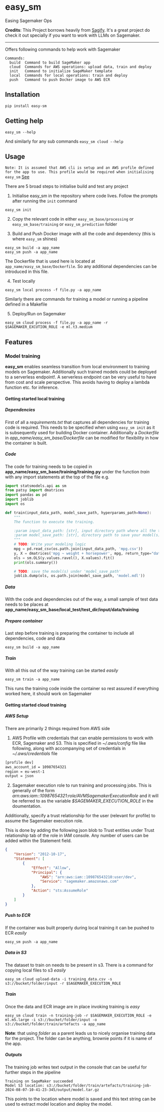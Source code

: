 # easy_sm
Easing Sagemaker Ops

**Credits**: This Project borrows heavily from [Sagify](https://github.com/Kenza-AI/sagify). It's a great project do check it out specially if you want to work with LLMs on Sagemaker.

---
Offers following commands to help work with Sagemaker

```text
Commands:
  build  Command to build SageMaker app
  cloud  Commands for AWS operations: upload data, train and deploy
  init   Command to initialize SageMaker template
  local  Commands for local operations: train and deploy
  push   Command to push Docker image to AWS ECR
```

## Installation
```shell
pip install easy-sm
```

## Getting help
```shell
easy_sm --help

```
And similarly for any sub commands `easy_sm cloud --help`

## Usage
`Note: It is assumed that AWS cli is setup and an AWS profile defined for the app to use. This profile would be required when initialising easy_sm` [See](https://github.com/prteek/easy_sm/tree/main?tab=readme-ov-file#aws-setup)

There are 5 broad steps to initialise build and test any project
1. Initialise easy_sm in the repository where code lives. Follow the prompts after running the `init` command
```shell
easy_sm init
```

2. Copy the relevant code in either `easy_sm_base/processing` or `easy_sm_base/training` or `easy_sm_prediction` folder

3. Build and Push Docker image with all the code and dependency (this is where `easy_sm` shines)
```shell
easy_sm build -a app_name
easy_sm push -a app_name
```
The Dockerfile that is used here is located at `app_name/easy_sm_base/Dockerfile`.
So any additional dependencies can be introduced in this file.

4. Test locally
```shell
easy_sm local process -f file.py -a app_name
```
Similarly there are commands for training a model or running a pipeline defined in a Makefile

5. Deploy/Run on Sagemaker
```shell
easy_sm cloud process -f file.py -a app_name -r $SAGEMAKER_EXCUTION_ROLE -e ml.t3.medium
```

## Features

### Model training
**easy_sm** enables seamless transition from local environment to training models on Sagemaker. Additionally such trained models could be deployed to a serverless endpoint!. A serverless endpoint can be very useful to have from cost and scale perspective. This avoids having to deploy a lambda function etc. for inference.

#### Getting started local training
##### Dependencies
First of all a *requirements.txt* that captures all dependencies for training code is required. This needs to be specified when using `easy_sm init` as it is subsequently used for building Docker container.
Additionally a *Dockerfile* in *app_name/easy_sm_base/Dockerfile* can be modified for flexibility in how the container is built.

##### Code
The code for training needs to be copied in **app_name/easy_sm_base/training/training.py** under the function *train* with any import statements at the top of the file
e.g.
```python
import statsmodels.api as sm
from patsy import dmatrices
import pandas as pd
import joblib
import os

def train(input_data_path, model_save_path, hyperparams_path=None):
    """
    The function to execute the training.

    :param input_data_path: [str], input directory path where all the training file(s) reside in
    :param model_save_path: [str], directory path to save your model(s)
    """
    # TODO: Write your modeling logic
    mpg = pd.read_csv(os.path.join(input_data_path, 'mpg.csv'))
    y, X = dmatrices('mpg ~ weight + horsepower', mpg, return_type="dataframe")
    ols = sm.OLS(y.values.ravel(), X.values).fit()
    print(ols.summary())

    # TODO: save the model(s) under 'model_save_path'
    joblib.dump(ols, os.path.join(model_save_path, 'model.mdl'))
```

##### Data
With the code and dependencies out of the way, a small sample of test data needs to be places at **app_name/easy_sm_base/local_test/test_dir/input/data/training**

##### Prepare container
Last step before training is preparing the container to include all dependencies, code and data
```shell
easy_sm build -a app_name
```

##### Train
With all this out of the way training can be started *easily*

```shell
easy_sm train -a app_name
```

This runs the training code inside the container so rest assured if everything worked here, it should work on Sagemaker

#### Getting started cloud training
##### AWS Setup
There are primarily 2 things required from AWS side
1. AWS Profile with credentials that can enable permissions to work with ECR, Sagemaker and S3.
This is specified in *~/.aws/config* file like following, along with accompanying set of credentials in *~/.aws/credentials* file

```bash
[profile dev]
aws_account_id = 10987654321
region = eu-west-1
output = json
```

2. Sagemaker execution role to run training and processing jobs. This is generally of the form *arn:aws:iam::10987654321:role/AVMSagemakerExecutionRole* and it will be referred to as the variable *$SAGEMAKER_EXECUTION_ROLE* in the doumentation.

Additionally, specify a trust relationship for the user (relevant for profile) to assume the Sagemaker execution role.

This is done by adding the following json blob to Trust entities under Trust relationship tab of the role in IAM console. Any number of users can be added within the Statement field.

```json
{
    "Version": "2012-10-17",
    "Statement": [
        {
            "Effect": "Allow",
            "Principal": {
                "AWS": "arn:aws:iam::109876543210:user/dev",
                "Service": "sagemaker.amazonaws.com"
            },
            "Action": "sts:AssumeRole"
        }
    ]
}
```

##### Push to ECR
If the container was built properly during local training it can be pushed to ECR *easily*
```shell
easy_sm push -a app_name
```

##### Data in S3
The dataset to train on needs to be present in s3. There is a command for copying local files to s3 *easily*
```shell
easy_sm cloud upload-data -i training_data.csv -s s3://bucket/folder/input -r $SAGEMAKER_EXECUTION_ROLE
```

##### Train
Once the data and ECR image are in place invoking training is *easy*
```shell
easy_sm cloud train -n training-job -r $SAGEMAKER_EXECUTION_ROLE -e ml.m5.large -i s3://bucket/folder/input -o s3://bucket/folder/train/artefacts -a app_name
```
**Note**: that using *folder* as a parent leads us to nicely organise training data for the project. The folder can be anything, brownie points if it is name of the app.

##### Outputs
The training job writes text output in the console that can be useful for further steps in the pipeline
```shell
Training on SageMaker succeeded
Model S3 location: s3://bucket/folder/train/artefacts/training-job-2024-08-07-10-41-23-345/output/model.tar.gz
```

This points to the location where model is saved and this text string can be used to extract model location and deploy the model.
